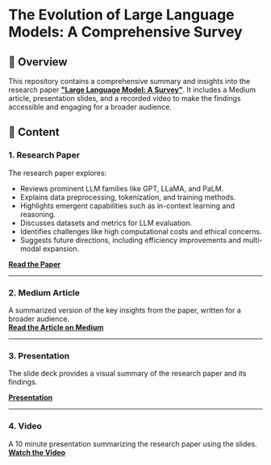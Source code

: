 # The Evolution of Large Language Models: A Comprehensive Survey

## 📖 Overview

This repository contains a comprehensive summary and insights into the research paper [**"Large Language Model: A Survey"**](https://arxiv.org/pdf/2402.06196). It includes a Medium article, presentation slides, and a recorded video to make the findings accessible and engaging for a broader audience.

## 📝 Content

### **1. Research Paper**
The research paper explores:
- Reviews prominent LLM families like GPT, LLaMA, and PaLM.
- Explains data preprocessing, tokenization, and training methods.
- Highlights emergent capabilities such as in-context learning and reasoning.
- Discusses datasets and metrics for LLM evaluation.
- Identifies challenges like high computational costs and ethical concerns.
- Suggests future directions, including efficiency improvements and multi-modal expansion.

**[Read the Paper](https://arxiv.org/pdf/2402.06196)**

---

### **2. Medium Article**
A summarized version of the key insights from the paper, written for a broader audience.  
**[Read the Article on Medium](https://medium.com/@pbajaj0023/the-evolution-of-large-language-models-a-comprehensive-survey-ca3e59c35413)**

---

### **3. Presentation**
The slide deck provides a visual summary of the research paper and its findings.

**[Presentation](https://docs.google.com/presentation/d/1F1UQLTyJ4e71XASdlJCua4OO8HDSEZE5NEPMmBjoP-k/edit?usp=sharing)**

---

### **4. Video**
A 10 minute presentation summarizing the research paper using the slides.  
**[Watch the Video]()**